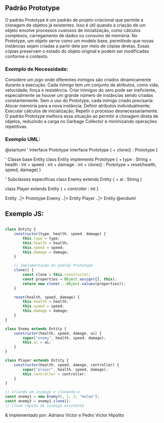 ## Padrão Prototype
O padrão Prototype é um padrão de projeto criacional que permite a clonagem de objetos já existentes. Isso é útil quando a criação de um objeto envolve processos custosos de inicialização, como cálculos complexos, carregamento de dados ou consumo de memória. No Prototype, um objeto serve como um modelo base, permitindo que novas instâncias sejam criadas a partir dele por meio de cópias diretas. Essas cópias preservam o estado do objeto original e podem ser modificadas conforme o contexto.

### Exemplo de Necessidade:
Considere um jogo onde diferentes inimigos são criados dinamicamente durante a execução. Cada inimigo tem um conjunto de atributos, como vida, velocidade, força e resistência. Criar inimigos do zero pode ser ineficiente, especialmente se houver um grande número de instâncias sendo criadas constantemente. Sem o uso do Prototype, cada inimigo criado precisaria: Alocar memória para a nova instância; Definir atributos individualmente; Executar cálculos de inicialização; Repetir o processo desnecessariamente. O padrão Prototype melhora essa situação ao permitir a clonagem direta de objetos, reduzindo a carga no Garbage Collector e minimizando operações repetitivas.


### Exemplo UML:
@startuml
' Interface Prototype
interface Prototype {
    + clone() : Prototype
}

' Classe base Entity
class Entity implements Prototype {
    + type : String
    + health : int
    + speed : int
    + damage : int
    + clone() : Prototype
    + reset(health, speed, damage)
}

' Subclasses específicas
class Enemy extends Entity {
    + ai : String
}

class Player extends Entity {
    + controller : int
}

Entity ..|> Prototype
Enemy ..|> Entity
Player ..|> Entity
@enduml


## Exemplo JS:
```js

class Entity {
    constructor(type, health, speed, damage) {
        this.type = type;
        this.health = health;
        this.speed = speed;
        this.damage = damage;
    }

    // Implementação do padrão Prototype
    clone() {
        const clone = this.constructor;
        const properties = Object.assign({}, this);
        return new clone(...Object.values(properties));
    }

    reset(health, speed, damage) {
        this.health = health;
        this.speed = speed;
        this.damage = damage;
    }
}

class Enemy extends Entity {
    constructor(health, speed, damage, ai) {
        super("enemy", health, speed, damage);
        this.ai = ai;
    }
}

class Player extends Entity {
    constructor(health, speed, damage, controller) {
        super("player", health, speed, damage);
        this.controller = controller;
    }
}

// Criando um inimigo e clonando-o
const enemy1 = new Enemy(5, 1, 3, "melee");
const enemy2 = enemy1.clone(); 
// Clone rápido do inimigo existente
```

& Implementado por: Adriano Victor e Pedro Victor Hipolito
